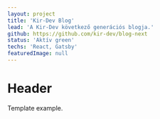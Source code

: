 ```yaml
---
layout: project
title: 'Kir-Dev Blog'
lead: 'A Kir-Dev következő generációs blogja.'
github: https://github.com/kir-dev/blog-next
status: 'Aktív green'
techs: 'React, Gatsby'
featuredImage: null
---
```


# Header

Template example.
